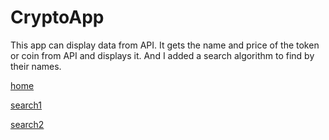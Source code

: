 # CryptoApp

This app can display data from API. It gets the name and price of the token or coin from API and displays it. And I added a search algorithm to find by their names.

[home](ss2/1.jpg)

[search1](ss2/2.jpg)

[search2](ss2/3.jpg)
